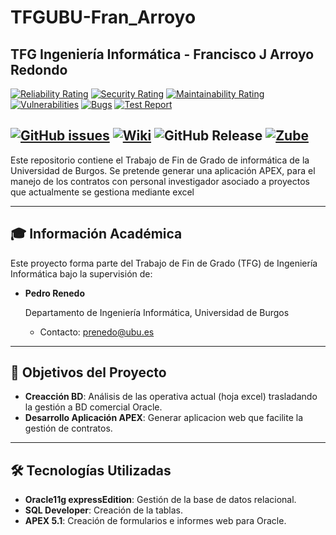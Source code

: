 # TFGUBU-Fran_Arroyo
## TFG Ingeniería Informática - Francisco J Arroyo Redondo

[![Reliability Rating](https://sonarcloud.io/api/project_badges/measure?project=far0010_TFGUBU-Fran_Arroyo&metric=reliability_rating)](https://sonarcloud.io/summary/new_code?id=far0010_TFGUBU-Fran_Arroyo)
[![Security Rating](https://sonarcloud.io/api/project_badges/measure?project=far0010_TFGUBU-Fran_Arroyo&metric=security_rating)](https://sonarcloud.io/summary/new_code?id=far0010_TFGUBU-Fran_Arroyo)
[![Maintainability Rating](https://sonarcloud.io/api/project_badges/measure?project=far0010_TFGUBU-Fran_Arroyo&metric=sqale_rating)](https://sonarcloud.io/summary/new_code?id=far0010_TFGUBU-Fran_Arroyo)
[![Vulnerabilities](https://sonarcloud.io/api/project_badges/measure?project=far0010_TFGUBU-Fran_Arroyo&metric=vulnerabilities)](https://sonarcloud.io/summary/new_code?id=far0010_TFGUBU-Fran_Arroyo) 
[![Bugs](https://sonarcloud.io/api/project_badges/measure?project=far0010_TFGUBU-Fran_Arroyo&metric=bugs)](https://sonarcloud.io/summary/new_code?id=far0010_TFGUBU-Fran_Arroyo) 
[![Test Report](https://img.shields.io/badge/Allure-Report-blueviolet?logo=allure)](https://far0010.github.io/TFGUBU-Fran_Arroyo/informe/)



[![GitHub issues](https://img.shields.io/github/issues-closed/far0010/TFGUBU-Fran_Arroyo)](https://github.com/far0010/TFGUBU-Fran_Arroyo/issues)
[![Wiki](https://img.shields.io/badge/wiki-available-brightgreen)](https://github.com/far0010/TFGUBU-Fran_Arroyo/wiki)
![GitHub Release](https://img.shields.io/github/v/release/far0010/TFGUBU-Fran_Arroyo?label=Release)
[![Zube](https://img.shields.io/badge/zube-managed-blue?logo=zube)](https://zube.io/)
---

Este repositorio contiene el Trabajo de Fin de Grado de informática de la Universidad de Burgos. Se pretende generar una aplicación APEX, para el manejo de los contratos con personal investigador asociado a proyectos que actualmente se gestiona mediante excel

---
## 🎓 Información Académica
Este proyecto forma parte del Trabajo de Fin de Grado (TFG) de Ingeniería Informática bajo la supervisión de:

- **Pedro Renedo** <p>
    Departamento de Ingeniería Informática, Universidad de Burgos
    - Contacto: prenedo@ubu.es

---
## 📌 Objetivos del Proyecto

- **Creacción BD**: Análisis de las operativa actual (hoja excel) trasladando la gestión a BD comercial Oracle.
- **Desarrollo Aplicación APEX**: Generar aplicacion web que facilite la gestión de contratos.

---

## 🛠️ Tecnologías Utilizadas

- **Oracle11g expressEdition**: Gestión de la base de datos relacional.
- **SQL Developer**: Creación de la tablas.
- **APEX 5.1**: Creación de formularios e informes web para Oracle.
  
